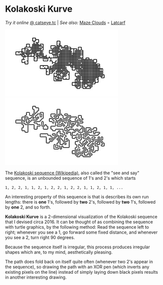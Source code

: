 Kolakoski Kurve
===============

_Try it online_ [@ catseye.tc](https://catseye.tc/installation/Kolakoski_Kurve)
| _See also:_ [Maze Clouds](https://github.com/catseye/Maze-Clouds#readme)
∘ [Latcarf](https://github.com/catseye/Latcarf#readme)

![screenshot](images/Kolakoski_Kurve.jpg?raw=true)
![screenshot of XOR version](images/Kolakoski_Kurve_XOR.jpg?raw=true)

The [Kolakoski sequence (Wikipedia)][], also called the "see and say" sequence,
is an unbounded sequence of 1's and 2's which starts

    1, 2, 2, 1, 1, 2, 1, 2, 2, 1, 2, 2, 1, 1, 2, 1, 1, ...

An interesting property of this sequence is that is describes its own run
lengths: there is **one** 1's, followed by **two** 2's, followed by **two**
1's, followed by **one** 2, and so forth.

**Kolakoski Kurve** is a 2-dimensional visualization of the Kolakoski sequence
that I devised circa 2016.  It can be thought of as combining the sequence with
turtle graphics, by the following method:  Read the sequence left to right;
whenever you see a 1, go forward some fixed distance, and whenever you see a 2,
turn right 90 degrees.

Because the sequence itself is irregular, this process produces irregular
shapes which are, to my mind, aesthetically pleasing.

The path does fold back on itself quite often (whenever two 2's appear in the
sequence), so drawing the path with an XOR pen (which inverts any existing
pixels on the line) instead of simply laying down black pixels results in
another interesting drawing.

[Kolakoski sequence (Wikipedia)]: https://en.wikipedia.org/wiki/Kolakoski_sequence
